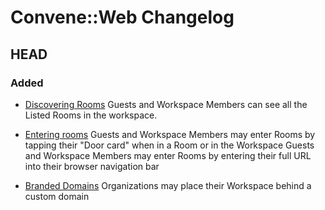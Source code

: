 # Convene::Web Changelog

HEAD
--------
### Added
- [Discovering Rooms](https://github.com/zinc-collective/convene/issues/39)
Guests and Workspace Members can see all the Listed Rooms in the workspace.

- [Entering rooms](https://github.com/zinc-collective/convene/issues/59)
Guests and Workspace Members may enter Rooms by tapping their "Door card" when in a Room or in the Workspace
Guests and Workspace Members may enter Rooms by entering their full URL into their browser navigation bar

- [Branded Domains](https://github.com/zinc-collective/convene/issues/74)
Organizations may place their Workspace behind a custom domain
